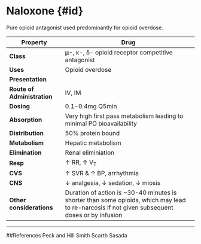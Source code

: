 # Naloxone {#id}

Pure opioid antagonist used predominantly for opioid overdose.

|Property|Drug
|--|--|
|**Class**|**μ-**, κ-, δ- opioid receptor competitive antagonist
|**Uses**|Opioid overdose
|**Presentation**|
|**Route of Administration**|IV, IM
|**Dosing**|0.1-0.4mg Q5min
|**Absorption**|Very high first pass metabolism leading to minimal PO bioavailability
|**Distribution**|50% protein bound
|**Metabolism**|Hepatic metabolism
|**Elimination**|Renal eliminiation
|**Resp**|↑ RR, ↑ V<sub>T</sub>
|**CVS**|↑ SVR & ↑ BP, arrhythmia
|**CNS**|↓ analgesia, ↓ sedation, ↓ miosis
|**Other considerations**| Duration of action is ~30-40 minutes is shorter than some opioids, which may lead to re-narcosis if not given subsequent doses or by infusion

---
##References
Peck and Hill
Smith Scarth Sasada